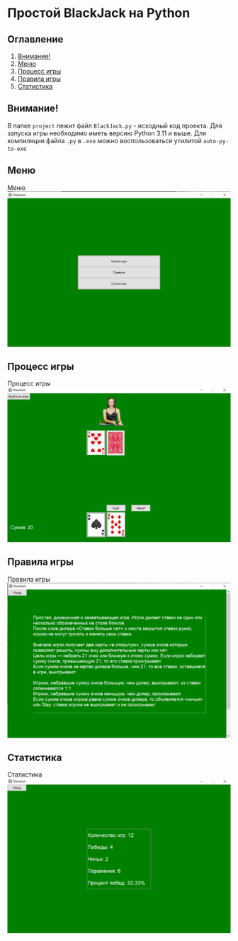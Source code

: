 # Простой BlackJack на Python

## Оглавление

1. [Внимание!](#внимание)
2. [Меню](#меню)
3. [Процесс игры](#процесс-игры)
4. [Правила игры](#правила-игры)
5. [Статистика](#статистика)

## Внимание!

В папке `project` лежит файл `BlackJack.py` - исходный код проекта. Для запуска игры необходимо иметь версию Python 3.11 и выше. 
Для компиляции файла `.py` в `.exe` можно воспользоваться утилитой `auto-py-to-exe`

## Меню

Меню
![Меню](./project/images/readme_1.png)

## Процесс игры

Процесс игры
![Процесс игры](./project/images/readme_2.png)

## Правила игры

Правила игры
![Правила игры](./project/images/readme_3.png)

## Статистика

Статистика
![Статистика](./project/images/readme_4.png)

